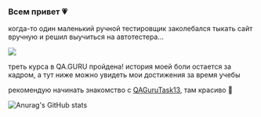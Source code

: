 ### Всем привет :heartpulse:

когда-то один маленький ручной тестировщик заколебался тыкать сайт вручную и решил выучиться на автотестера...

![](https://drive.google.com/file/d/17I9ngNkgb8RUFmNzkFdMFMcmiVZm3Mfw/view?usp=sharing)

треть курса в QA.GURU пройдена! история моей боли остается за кадром, а тут ниже можно увидеть мои достижения за время учебы

рекомендую начинать знакомство с <a target="_blank" href="https://github.com/SashkaDikaya/QAGuruTask13/">QAGuruTask13</a>, там красиво :dizzy:



![Anurag's GitHub stats](https://github-readme-stats.vercel.app/api?username=SashkaDikaya&show_icons=true&theme=tokyonight)



<!--
**SashkaDikaya/SashkaDikaya** is a ✨ _special_ ✨ repository because its `README.md` (this file) appears on your GitHub profile.

Here are some ideas to get you started:

- 🔭 I’m currently working on ...
- 🌱 I’m currently learning ...
- 👯 I’m looking to collaborate on ...
- 🤔 I’m looking for help with ...
- 💬 Ask me about ...
- 📫 How to reach me: ...
- 😄 Pronouns: ...
- ⚡ Fun fact: ...
-->
